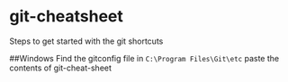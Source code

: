 # git-cheatsheet

Steps to get started with the git shortcuts

##Windows 
Find the gitconfig file in `C:\Program Files\Git\etc` paste the contents of git-cheat-sheet
